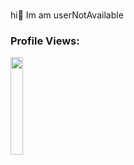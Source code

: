### 

hi👋 Im am userNotAvailable


<h3 align="left">Profile Views: </h3>
<img width="20%" src="https://profile-counter.glitch.me/%7BuserNotAvailableE
%7D/count.svg" /> 
